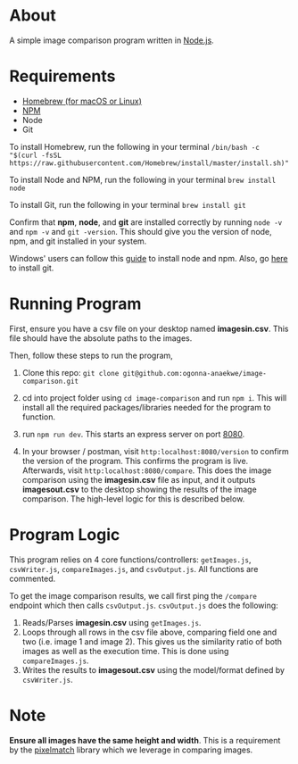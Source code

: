 # About
A simple image comparison program written in [Node.js](https://nodejs.org/en/).

# Requirements
- [Homebrew (for macOS or Linux)](https://brew.sh/)
- [NPM](https://www.npmjs.com/)
- Node
- Git

To install Homebrew, run the following in your terminal
```/bin/bash -c "$(curl -fsSL https://raw.githubusercontent.com/Homebrew/install/master/install.sh)"```

To install Node and NPM, run the following in your terminal
```brew install node```

To install Git, run the following in your terminal ```brew install git```

Confirm that **npm**, **node**, and **git** are installed correctly by running
```node -v``` and ```npm -v``` and ```git -version```. This should give you the version of node, npm, and git installed in your system.

Windows' users can follow this [guide](https://guide.freecodecamp.org/javascript/tutorials/how-to-install-node-js-and-npm-on-windows/) to install node and npm. Also, go [here](https://www.atlassian.com/git/tutorials/install-git#windows) to install git.

# Running Program
First, ensure you have a csv file on your desktop named **imagesin.csv**. This file should have the absolute paths to the images.

Then, follow these steps to run the program,
1. Clone this repo:
```git clone git@github.com:ogonna-anaekwe/image-comparison.git```

2. cd into project folder using ```cd image-comparison``` and run ```npm i```. This will install all the required packages/libraries needed for the program to function.

3. run ```npm run dev```. This starts an express server on port [8080](http://localhost:8080).

4. In your browser / postman, visit ```http:localhost:8080/version``` to confirm the version of the program. This confirms the program is live. Afterwards, visit ```http:localhost:8080/compare```. This does the image comparison using the **imagesin.csv** file as input, and it outputs **imagesout.csv** to the desktop showing the results of the image comparison. The high-level logic for this is described below.

# Program Logic
This program relies on 4 core functions/controllers: ```getImages.js```, ```csvWriter.js```, ```compareImages.js```, and ```csvOutput.js```. All functions are commented.

To get the image comparison results, we call first ping the ```/compare``` endpoint which then calls ```csvOutput.js```. ```csvOutput.js``` does the following:
1. Reads/Parses **imagesin.csv** using ```getImages.js```.
2. Loops through all rows in the csv file above, comparing field one and two (i.e. image 1 and image 2). This gives us the similarity ratio of both images as well as the execution time. This is done using ```compareImages.js```.
3. Writes the results to **imagesout.csv** using the model/format defined by ```csvWriter.js```.

# Note
**Ensure all images have the same height and width**. This is a requirement by the [pixelmatch](https://www.npmjs.com/package/pixelmatch) library which we leverage in comparing images. 

